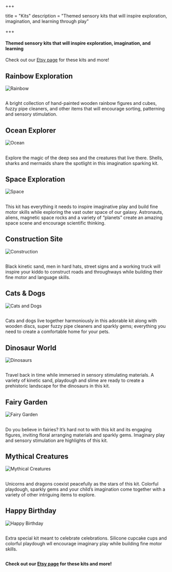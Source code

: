 +++ 

title = "Kits"
description = "Themed sensory kits that will inspire exploration, imagination, and learning through play"

+++

#### Themed sensory kits that will inspire exploration, imagination, and learning

Check out our [Etsy page](https://etsy.com/shop/ExplorationCottage) for these kits and more!

## Rainbow Exploration
![Rainbow](../img/rainbow.resized.jpg)
##

A bright collection of hand-painted wooden
rainbow figures and cubes, fuzzy pipe
cleaners, and other items that will
encourage sorting, patterning and sensory
stimulation.

## Ocean Explorer  
![Ocean](../img/ocean.resized.JPG)
##

Explore the magic of the deep sea and the
creatures that live there. Shells, sharks and
mermaids share the spotlight in this
imagination sparking kit.

## Space Exploration
![Space](../img/space.resized.jpg)
##

This kit has everything it needs to inspire
imaginative play and build fine motor skills
while exploring the vast outer space of our
galaxy. Astronauts, aliens, magnetic space
rocks and a variety of “planets” create an
amazing space scene and encourage
scientific thinking.


## Construction Site
![Construction](../img/construction.resized.JPG)
##

Black kinetic sand, men in hard hats, street
signs and a working truck will inspire your
kiddo to construct roads and throughways
while building their fine motor and
language skills.

## Cats & Dogs
![Cats and Dogs](../img/catdog.resized.JPG)
##  

Cats and dogs live together harmoniously in
this adorable kit along with wooden discs,
super fuzzy pipe cleaners and sparkly gems;
everything you need to create a
comfortable home for your pets.

## Dinosaur World 
![Dinosaurs](../img/dinosaurs.resized.jpg)
##

Travel back in time while immersed in
sensory stimulating materials. A variety of
kinetic sand, playdough and slime are ready
to create a prehistoric landscape for the
dinosaurs in this kit.

## Fairy Garden 
![Fairy Garden](../img/garden.resized.jpg)
##

Do you believe in fairies? It’s hard not to
with this kit and its engaging figures,
inviting floral arranging materials and
sparkly gems. Imaginary play and sensory
stimulation are highlights of this kit.

## Mythical Creatures 
![Mythical Creatures](../img/mythical.resized.JPG)
##   

Unicorns and dragons coexist peacefully as
the stars of this kit. Colorful playdough,
sparkly gems and your child’s imagination
come together with a variety of other
intriguing items to explore.

## Happy Birthday 
![Happy Birthday](../img/happybirthday.resized.jpg)
##

Extra special kit meant to celebrate
celebrations. Silicone cupcake cups and
colorful playdough wll encourage
imaginary play while building fine motor
skills.

##  

#### Check out our [Etsy page](https://etsy.com/shop/ExplorationCottage) for these kits and more!

## 
